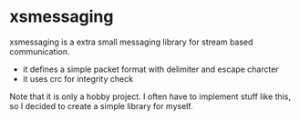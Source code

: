# xsmessaging

xsmessaging is a extra small messaging library for stream based communication.

  - it defines a simple packet format with delimiter and escape charcter
  - it uses crc for integrity check

Note that it is only a hobby project. 
I often have to implement stuff like this, so I decided to create a simple library for myself.
